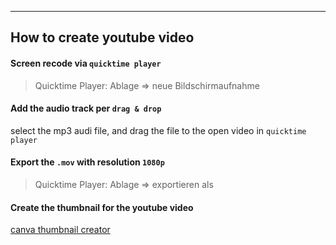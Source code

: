 <div align="center">
  <span class="iconify" data-icon="ant-design:youtube-outlined" data-inline="false" width="100"></span>
</div>

---

## How to create youtube video
####  Screen recode via `quicktime player`
> Quicktime Player: Ablage => neue Bildschirmaufnahme

####  Add the audio track per `drag & drop`
select the mp3 audi file, and drag the file to the open video in `quicktime player`

####  Export the `.mov` with resolution `1080p`
> Quicktime Player: Ablage => exportieren als

####  Create the thumbnail for the youtube video
[canva thumbnail creator](https://www.canva.com/folder/all-designs)
